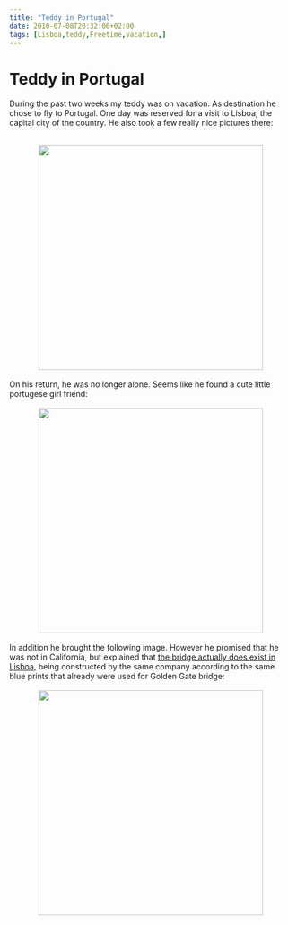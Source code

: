 ```yaml
---
title: "Teddy in Portugal"
date: 2010-07-08T20:32:06+02:00
tags: [Lisboa,teddy,Freetime,vacation,]
---
```


# Teddy in Portugal


During the past two weeks my teddy was on vacation. As destination he chose to fly to Portugal. One day was reserved 
for a visit to Lisboa, the capital city of the country. He also took a few really nice pictures 
there:<br><center><br><img src="http://isabel-drost.de/Bilder/wordpress/teddyLisboa.png" 
width="400"><br></center><br>On his return, he was no longer alone. Seems like he found a cute little portugese girl 
friend:<br><center><br><img src="http://isabel-drost.de/Bilder/wordpress/teddyGirlFriend.png"  width="400" 
/><br></center><br>In addition he brought the following image. However he promised that he was not in California, but 
explained that <a href="http://en.wikipedia.org/wiki/Ponte_25_de_Abril">the bridge actually does exist in Lisboa</a>, 
being constructed by the same company according to the same blue prints that already were used for Golden Gate 
bridge:<br><center><br><img src="http://isabel-drost.de/Bilder/wordpress/bridgeLisboa.png" width="400" /><br></center>

